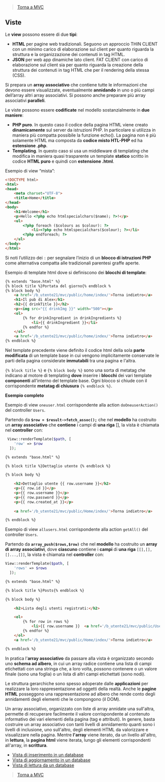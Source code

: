 >[Torna a MVC](mvcindex.md) 
## **Viste**
Le **view** possono essere di due **tipi**: 
-	**HTML** per pagine web tradizionali. Seguono un approccio THIN CLIENT con un minimo carico di elaborazione sul client per quanto riguarda la struttura e la organizzazione dei contenuti in tag HTML.
-	**JSON** per web app dinamiche lato client. FAT CLIENT con carico di elaborazione sul client sia per quanto riguarda la creazione della struttura dei contenuti in tag HTML che per il rendering della stessa (CSS).

Si prepara un **array associativo** che contiene tutte le informazioni che devono essere visualizzate, eventualmente **annidando** in uno o più campi dell’array altri array associativi. Si possono anche preparare più array associativi **paralleli**.

Le viste possono essere **codificate** nel modello sostanzialmente in **due maniere**:
-	**PHP puro**. In questo caso il codice della pagina HTML viene creato **dinamicamente** sul server da istruzioni PHP. In particolare si utilizza in maniera più compatta possibile la funzione echo(). La pagina non è più solamente HTML ma composta da **codice misto HTL-PHP** ed ha **estensione .php**.
-	**Templating**. In questo caso si usa un middleware di templating che modifica in maniera quasi trasparente un template **statico** scritto in codice **HTML puro** e quindi con **estensione .html**.

Esempio di view “mista”:
```html
<!DOCTYPE html>
<html>
<head>
    <meta charset="UTF-8">
    <title>Home</title>
</head>
<body>
    <h1>Welcome</h1>
    <p>Hello <?php echo htmlspecialchars($name); ?>!</p>
    <ul>
        <?php foreach ($colours as $colour): ?>
            <li><?php echo htmlspecialchars($colour); ?></li>
        <?php endforeach; ?>
    </ul>
</body>
</html>
```
Si noti l’utilizzo dei ```:``` per segnalare l’inizio di un **blocco di istruzioni PHP** come alternativa compatta alle tradizionali parentesi graffe aperte.

Esempio di template html dove si definiscono dei **blocchi di template**:
```html
{% extends "base.html" %}
{% block title %}Portata del giorno{% endblock %
{% block body %}
    <a href='/b_utente21/mvc/public/home/index/'>Torna indietro</a>
    <h1>Il pub di Alex</h1>
    <h2>{{ drinkTitle }}</h2>
    <p><img src="{{ drinkImg }}" width="500"></p>
    <ol>
        {% for drinkIngredient in drinkIngredients %}
            <li>{{ drinkIngredient }}</li>
        {% endfor %}
    </ol>  
    <a href='/b_utente21/mvc/public/home/index/'>Torna indietro</a>
{% endblock %}
```
Nel template precedente viene definito il codice html della sola **parte modificata** di un template base in cui vengono implicitamente conservate le parti della pagina considerate **immutabili** tra una pagina e l'altra.

```{% block title %}``` e ```{% block body %}``` sono una sorta di metatag che indicano al motore di templating **dove** inserire i **blocchi** dei vari template **componenti** all’interno del template base. Ogni blocco si chiude con il corrispondente **metatag di chiusura** ```{% endblock %}```.

**Esempio completo**

Esempio di view ```oneuser.html``` corrispondente alla action ```doOneuserAction()``` del controller ```Users```.

Partendo da **```$row = $result->fetch_assoc();```** che nel **modello** ha costruito un **array associativo** che **contiene** i campi di **una riga** [], la vista è chiamata nel **controller** con:
```PHP
 View::renderTemplate($path, [
	'row' => $row
  ]);  
```
```html
{% extends "base.html" %}

{% block title %}Dettaglio utente {% endblock %}

{% block body %}

    <h2>Dettaglio utente {{ row.username }}</h2> 
    <p>{{ row.id }}</p>
    <p>{{ row.username }}</p>
    <p>{{ row.password }}</p>
    <p>{{ row.created_at }}</p>
    
    <a href='/b_utente21/mvc/public/Home/index/'>Torna indietro</a>

{% endblock %}
```
Esempio di view ```allusers.html``` corrispondente alla action ```getAll()``` del controller ```Users```.

Partendo da **```array_push($rows,$row)```** che nel **modello** ha costruito un **array di array associativi**, dove **ciascuno** contiene i **campi** di **una riga** ```[[],[],[]...,[]]```, la vista è chiamata nel **controller** con:
```PHP
View::renderTemplate($path, [
	'rows' => $rows
  ]);  
```
```html
{% extends "base.html" %}

{% block title %}Posts{% endblock %}

{% block body %}

    <h2>Lista degli utenti registrati:</h2> 

    <ol>
        {% for row in rows %}
            <li>{{ row.username }}  <a href='/b_utente21/mvc/public/Users/doOneuser/?username={{ row.username }}'>Dettaglio</a></li>
        {% endfor %}
    </ol>
    <a href='/b_utente21/mvc/public/Home/index/'>Torna indietro</a>

{% endblock %}
```
In pratica l'**array associativo** da passare alla vista è organizzato secondo uno **schema ad albero**, in cui un array radice contiene una lista di campi etichettati con una stringa che, a loro volta, possono contenere o un valore finale (sono una foglia) o un lista di altri campi etichettati (sono nodi). 

Le struttura gerarchiche sono spesso adoperate dalle **applicazioni** per realizzare la loro rappresentazione ad oggetti della realtà. 
Anche le **pagine HTML** posseggono una rappresentazione ad albero che rende conto degli annidamenti degli elementi che le compongono (il DOM). 

Un array associativo, organizzato con liste di array annidate una sull'altra, permette di recuperare facilmente il valore corrispondente al contenuto informativo dei vari elementi della pagina (tag e attributi). In genere, basta costruire un array associativo con tanti livelli di annidamento quanti sono i livelli di inclusione, uno sull'altro, degli elementi HTML da valorizzare e visualizzare nella pagina. Mentre **l'array** viene iterato, da un livello all'altro, in **lettura**, la **pagina html** viene iterata, lungo gli elementi corrispondenti all'array, in **scrittura**.

- [Vista di inserimento in un database](inserimentodb_vista.md) 
- [Vista di aggiornamento in un database](aggiornamentodb_vista.md) 
- [Vista di lettura da un database](letturadb_vista.md)

>[Torna a MVC](mvcindex.md) 

